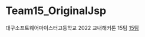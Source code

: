 # Team15_OriginalJsp
대구소프트웨어마이스터고등학교 2022 교내해커톤 15팀
<a href="https://github.com/2022-Summer-Hackthon">15팀</a>
